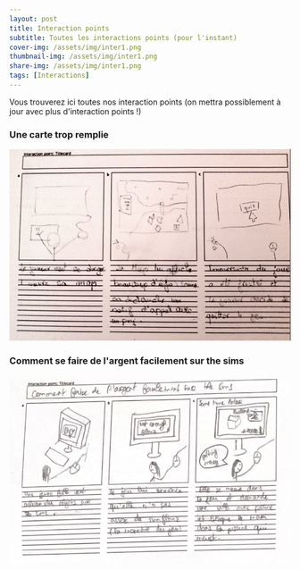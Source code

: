 ```yaml
---
layout: post
title: Interaction points
subtitle: Toutes les interactions points (pour l'instant)
cover-img: /assets/img/inter1.png
thumbnail-img: /assets/img/inter1.png
share-img: /assets/img/inter1.png
tags: [Interactions]
---
```



Vous trouverez ici toutes nos interaction points (on mettra possiblement à jour avec plus d'interaction points !)

### Une carte trop remplie

![Interaction1](/assets/img/interp1.png)


### Comment se faire de l'argent facilement sur the sims

![Interaction2](/assets/img/interp2.png)
